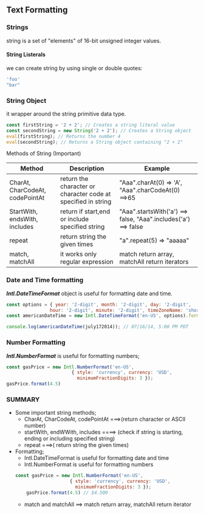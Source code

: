 ## Text Formatting 

### Strings
string is a set of "elements" of 16-bit unsigned integer values.

#### String Listerals
we can create string by using single or double quotes:
```js
'foo'
"bar"
```

### String Object
it wrapper around the string primitive data type.

```js
const firstString = '2 + 2'; // Creates a string literal value
const secondString = new String('2 + 2'); // Creates a String object
eval(firstString); // Returns the number 4
eval(secondString); // Returns a String object containing "2 + 2"
```

Methods of String (Important)

| Method      | Description | Example
| ----------- | ----------- |---------|
| CharAt, CharCodeAt, codePointAt | return the character or character code at specified in string       | "Aaa".charAt(0) => 'A', "Aaa".charCodeAt(0) ==>65 |
| StartWith, endsWith, includes   | return if start,end or include specified string  | "Aaa".startsWith('a') ==> false, "Aaa".includes('a') ==> false |
| repeat  | return string the given times  | "a".repeat(5) => "aaaaa"|
| match, matchAll  | it works only regular expression  | match return array, matchAll return iterators |

### Date and  Time formatting
***Intl.DateTimeFormat*** object is useful for formatting date and time.

```js
const options = { year: '2-digit', month: '2-digit', day: '2-digit',
                hour: '2-digit', minute: '2-digit', timeZoneName: 'short' };
const americanDateTime = new Intl.DateTimeFormat('en-US', options).format;

console.log(americanDateTime(july172014)); // 07/16/14, 5:00 PM PDT 
```

### Number Formatting
***Intl.NumberFormat*** is useful for formatting numbers;

```js
const gasPrice = new Intl.NumberFormat('en-US',
                        { style: 'currency', currency: 'USD',
                          minimumFractionDigits: 3 });
gasPrice.format(4.5)
```

### SUMMARY
* Some important  string methods;
    * CharAt, CharCodeAt, codePointAt ===>(return character or ASCII number)
    * startWith, endWWith, includes ====> (check if string is starting, ending or including specified string)
    * repeat ===>( return string the given times)
* Formatting;
    * Intl.DateTimeFormat is useful for formatting date and time
    * Intl.NumberFormat is useful for formatting numbers
    ```js
    const gasPrice = new Intl.NumberFormat('en-US',
                        { style: 'currency', currency: 'USD',
                          minimumFractionDigits: 3 });
        gasPrice.format(4.5) // $4.500
    ```
    * match and matchAll ==> match return array, matchAll return iterator
